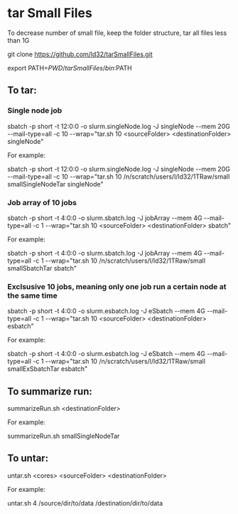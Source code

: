 # tar Small Files
To decrease number of small file, keep the folder structure, tar all files less than 1G

git clone https://github.com/ld32/tarSmallFiles.git

export PATH=$PWD/tarSmallFiles/bin:$PATH

## To tar:

### Single node job
sbatch -p short -t 12:0:0 -o slurm.singleNode.log -J singleNode --mem 20G --mail-type=all -c 10 --wrap="tar.sh 10 \<sourceFolder\> \<destinationFolder\> singleNode"

For example: 

sbatch -p short -t 12:0:0 -o slurm.singleNode.log -J singleNode --mem 20G --mail-type=all -c 10 --wrap="tar.sh 10 /n/scratch/users/l/ld32/1TRaw/small smallSingleNodeTar singleNode"

### Job array of 10 jobs
sbatch -p short -t 4:0:0 -o slurm.sbatch.log -J jobArray --mem 4G --mail-type=all -c 1 --wrap="tar.sh 10 \<sourceFolder\> \<destinationFolder\> sbatch"

For example: 

sbatch -p short -t 4:0:0 -o slurm.sbatch.log -J jobArray --mem 4G --mail-type=all -c 1 --wrap="tar.sh 10 /n/scratch/users/l/ld32/1TRaw/small smallSbatchTar sbatch"


### Exclsusive 10 jobs, meaning only one job run a certain node at the same time
sbatch -p short -t 4:0:0 -o slurm.esbatch.log -J eSbatch --mem 4G --mail-type=all -c 1 --wrap="tar.sh 10 \<sourceFolder\> \<destinationFolder\> esbatch"

For example:

sbatch -p short -t 4:0:0 -o slurm.esbatch.log -J eSbatch --mem 4G --mail-type=all -c 1 --wrap="tar.sh 10 /n/scratch/users/l/ld32/1TRaw/small smallExSbatchTar esbatch"

## To summarize run: 
summarizeRun.sh \<destinationFolder\>

For example:

summarizeRun.sh smallSingleNodeTar

## To untar:
untar.sh \<cores\> \<sourceFolder\> \<destinationFolder\>

For example:

untar.sh 4 /source/dir/to/data /destination/dir/to/data





